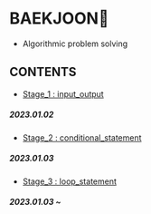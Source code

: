 # BAEKJOON💎
- Algorithmic problem solving
## CONTENTS
- [Stage_1 : input_output](https://github.com/ParkJiHwan22/BAEKJOON/tree/main/input_output)
##### 2023.01.02

- [Stage_2 : conditional_statement](https://github.com/ParkJiHwan22/BAEKJOON/tree/main/conditional_statement)
##### 2023.01.03

- [Stage_3 : loop_statement](https://github.com/ParkJiHwan22/BAEKJOON/tree/main/loop_statement)
##### 2023.01.03 ~